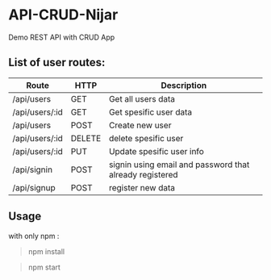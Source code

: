 # API-CRUD-Nijar

Demo REST API with CRUD App

## List of user routes:

Route | HTTP | Description
------|------|------------
/api/users| GET | Get all users data
/api/users/:id | GET | Get spesific user data
/api/users | POST | Create new user
/api/users/:id | DELETE | delete spesific user
/api/users/:id | PUT | Update spesific user info
/api/signin | POST | signin using email and password that already registered
/api/signup | POST | register new data

## Usage

with only npm :

> npm install

> npm start


